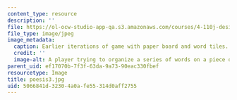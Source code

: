 ```yaml
---
content_type: resource
description: ''
file: https://ol-ocw-studio-app-qa.s3.amazonaws.com/courses/4-110j-design-across-scales-disciplines-and-problem-contexts-spring-2013/5066841d32304a0afe55314d0aff2755_poesis3.jpg
file_type: image/jpeg
image_metadata:
  caption: Earlier iterations of game with paper board and word tiles.
  credit: ''
  image-alt: A player trying to organize a series of words on a piece of paper.
parent_uid: ef17070b-7f3f-63da-9a73-90eac330fbef
resourcetype: Image
title: poesis3.jpg
uid: 5066841d-3230-4a0a-fe55-314d0aff2755
---
```

